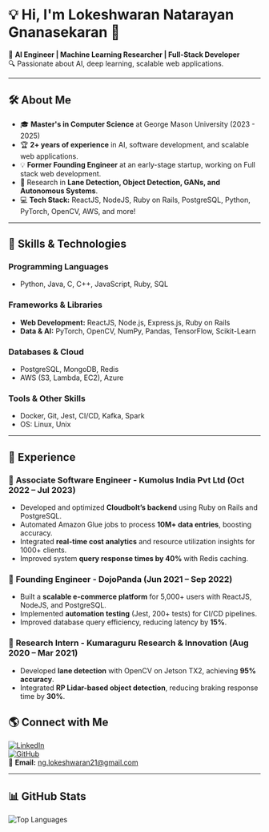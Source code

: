 # 💡 Hi, I'm Lokeshwaran Natarayan Gnanasekaran 👋  

🚀 **AI Engineer | Machine Learning Researcher | Full-Stack Developer**  
🔍 Passionate about AI, deep learning, scalable web applications.  

---

## 🛠 About Me  
- 🎓 **Master's in Computer Science** at George Mason University (2023 - 2025)  
- 🏆 **2+ years of experience** in AI, software development, and scalable web applications.  
- 💡 **Former Founding Engineer** at an early-stage startup, working on Full stack web development.  
- 🔬 Research in **Lane Detection, Object Detection, GANs, and Autonomous Systems**.  
- 💻 **Tech Stack:** ReactJS, NodeJS, Ruby on Rails, PostgreSQL, Python, PyTorch, OpenCV, AWS, and more!    

---

## 🔧 Skills & Technologies  

### **Programming Languages**  
- Python, Java, C, C++, JavaScript, Ruby, SQL  

### **Frameworks & Libraries**  
- **Web Development:** ReactJS, Node.js, Express.js, Ruby on Rails  
- **Data & AI:** PyTorch, OpenCV, NumPy, Pandas, TensorFlow, Scikit-Learn  

### **Databases & Cloud**  
- PostgreSQL, MongoDB, Redis  
- AWS (S3, Lambda, EC2), Azure  

### **Tools & Other Skills**  
- Docker, Git, Jest, CI/CD, Kafka, Spark  
- OS: Linux, Unix  

---

## 📌 Experience  

### 🔹 **Associate Software Engineer** - Kumolus India Pvt Ltd (Oct 2022 – Jul 2023)  
- Developed and optimized **Cloudbolt’s backend** using Ruby on Rails and PostgreSQL.  
- Automated Amazon Glue jobs to process **10M+ data entries**, boosting accuracy.  
- Integrated **real-time cost analytics** and resource utilization insights for 1000+ clients.  
- Improved system **query response times by 40%** with Redis caching.  

### 🔹 **Founding Engineer** - DojoPanda (Jun 2021 – Sep 2022)  
- Built a **scalable e-commerce platform** for 5,000+ users with ReactJS, NodeJS, and PostgreSQL.  
- Implemented **automation testing** (Jest, 200+ tests) for CI/CD pipelines.  
- Improved database query efficiency, reducing latency by **15%**.  

### 🔹 **Research Intern** - Kumaraguru Research & Innovation (Aug 2020 – Mar 2021)  
- Developed **lane detection** with OpenCV on Jetson TX2, achieving **95% accuracy**.  
- Integrated **RP Lidar-based object detection**, reducing braking response time by **30%**.  


## 🌎 Connect with Me  
[![LinkedIn](https://img.shields.io/badge/-Lokeshwaran%20Natarayan%20Gnanasekaran-blue?style=flat&logo=linkedin&logoColor=white)](https://linkedin.com/in/lokeshwaran-n-g/)  
[![GitHub](https://img.shields.io/badge/-GitHub-black?style=flat&logo=github&logoColor=white)](https://github.com/Lokeshwaran-Gnanasekaran)  
📧 **Email:** ng.lokeshwaran21@gmail.com  

---

## 📊 GitHub Stats  
![Top Languages](https://github-readme-stats.vercel.app/api/top-langs/?username=Lokeshwaran-Gnanasekaran&layout=compact&theme=tokyonight)  

